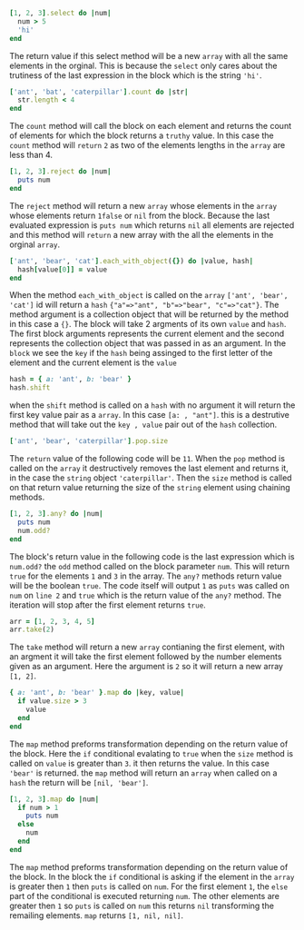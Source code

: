 ```ruby
[1, 2, 3].select do |num|
  num > 5
  'hi'
end
```
The return value if this select method will be a new `array` with all the same elements in the orginal. This is because the `select` only cares about the trutiness of the last expression in the block which is the string `'hi'`. 

```ruby
['ant', 'bat', 'caterpillar'].count do |str|
  str.length < 4
end
```
The `count` method will call the block on each element and returns the count of elements for which the block returns a `truthy` value. In this case the `count` method will `return` `2` as two of the elements lengths in the `array` are less than 4.

```ruby
[1, 2, 3].reject do |num|
  puts num
end
```

The `reject` method will return a new `array` whose elements in the `array` whose elements return `1false` or `nil` from the block. Because the last evaluated expression is `puts num` which returns `nil` all elements are rejected and this method will `return` a new array with the all the elements in the orginal `array`.

```ruby
['ant', 'bear', 'cat'].each_with_object({}) do |value, hash|
  hash[value[0]] = value
end
```

When the method `each_with_object` is called on the `array` `['ant', 'bear', 'cat']` id will return a `hash` `{"a"=>"ant", "b"=>"bear", "c"=>"cat"}`. The method argument is a collection object that will be returned by the method in this case a `{}`. The block will take 2 argments of its own `value` and `hash`. The first block arguments represents the current element and the second represents the collection object that was passed in as an argument. In the `block` we see the `key` if the `hash` being assinged to the first letter of the element and the current element is the `value`


```ruby
hash = { a: 'ant', b: 'bear' }
hash.shift
```

when the `shift` method is called on a `hash` with no argument it will return the first key value pair as a `array`. In this case `[a: , "ant"]`. this is a destrutive method that will take out the `key , value` pair out of the `hash` collection.

```ruby
['ant', 'bear', 'caterpillar'].pop.size
```

The `return` value of the following code will be `11`. When the `pop` method is called on the `array` it destructively removes the last element and returns it, in the case the `string` object `'caterpillar'`. Then the `size` method is called on that return value returning the size of the `string` element using chaining methods.

```ruby
[1, 2, 3].any? do |num|
  puts num
  num.odd?
end
```

The block's return value in the following code is the last expression which is `num.odd?` the `odd` method called on the block parameter `num`. This will return `true` for the elements `1` and `3` in the array. The `any?` methods return value will be the boolean `true`. The code itself will output `1` as `puts` was called on `num` on `line 2` and `true` which is the return value of the `any?` method. The iteration will stop after the first element returns `true`.

```ruby
arr = [1, 2, 3, 4, 5]
arr.take(2)
```
The `take` method will return a new `array` contianing the first element, with an argment it will take the first element followed by the number elements given as an argument. Here the argument is `2` so it will return a new array `[1, 2]`.

```ruby
{ a: 'ant', b: 'bear' }.map do |key, value|
  if value.size > 3
    value
  end
end
```

The `map` method preforms transformation depending on the return value of the block. Here the `if` conditional evalating to `true` when the `size` method is called on `value` is greater than `3`. it then returns the value. In this case `'bear'` is returned. the `map` method will return an `array` when called on a `hash` the return will be `[nil, 'bear']`.

```ruby
[1, 2, 3].map do |num|
  if num > 1
    puts num
  else
    num
  end
end
```
The `map` method preforms transformation depending on the return value of the block. In the block the `if` conditional is asking if the element in the `array` is greater then `1` then `puts` is called on `num`. For the first element `1`, the `else` part of the conditional is executed returning  `num`. The other elements are greater then `1` so `puts` is called on `num` this returns `nil` transforming the remailing elements. `map` returns `[1, nil, nil]`.


